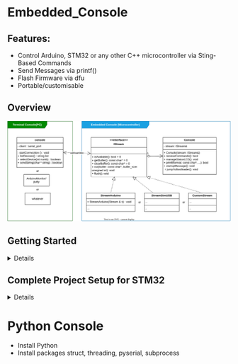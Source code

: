 # Embedded_Console
## Features:
- Control Arduino, STM32 or any other C++ microcontroller via Sting-Based Commands
- Send Messages via printf()
- Flash Firmware via dfu
- Portable/customisable

## Overview
![Diagram](./doc/pic/overview_uml.svg)

## Getting Started
<details>
	
### Adding Microcontroller Firmware
- Copy or include ./firmware-mcu/ in your project.
- Choose with what hardware y wanna acess the console. UART? USB? Serial?
- Choose an exisitng Stream object or create your own by inheriting from <<interface>> IStream.h. 
- create a console object with given stream.
```Cpp
#include "Console.h"
#include "StreamStmUSB.h"
StreamStmUSB streamUSB;
Console console(streamUSB);
```
- rework bool Console::recieveCommands() in /src/Console.cpp to fit your needs.
- call console.recieveCommands() periodicly in your code (as quick as feasable).
```Cpp
while(1){
console.recieveCommands();
HAL_delay(10):
}
```
### First bootup
- Flash the microcontroller with console (s. Setup)
- Connect microcontroller via USB Cable to Computer
- Run Console ./Python Console (PC)/console.py. Should autoconnect.
  If not: check errors. 
	  use /l for list of connected Devices, 
	  if y found yours, use /s number to connect
- use /t string to send strings to your microcontroller

</details>

## Complete Project Setup for STM32
<details>
	
### 1. CubeMX
- Enable USB
- Configure USB_DEVICE as VCP
- Compile as CMake Project

### 2. Change CMake projet form C to Cpp
- rename main.c to main.cpp,
- change the file name main.c to main.cpp in cmake\stm32cubemx\CMakeLists.txt,

### 3. CMakeList.txt
- add C++ as a language to CMakeLists.txt:
```CMake
enable_language(C CXX ASM)
```
- add libary: 

```CMake
add_subdirectory(./Embedded_Console/firmware-mcu/)
target_link_libraries(${CMAKE_PROJECT_NAME}
    embedded_console
)
```

- to enable floats in printf add:
```CMake
# Enable hardware floating-point support in the compiler (if applicable)
set(CMAKE_C_FLAGS "${CMAKE_C_FLAGS} -mfpu=fpv4-sp-d16 -mfloat-abi=hard")

# Add the linker flag to enable floating-point support in printf
set(CMAKE_EXE_LINKER_FLAGS "${CMAKE_EXE_LINKER_FLAGS} -u _printf_float -u _scanf_float")

# Link the math library to support floating-point operations
target_link_libraries(${PROJECT_NAME} m)

# Allow GCC extensions (binary literals, etc.)
set(CMAKE_C_FLAGS "${CMAKE_C_FLAGS} -std=gnu11")
```
- to export to .bin for dfu:
```CMake
# to export to .bin for dfu:
add_custom_command(TARGET ${CMAKE_PROJECT_NAME} POST_BUILD
    COMMAND ${CMAKE_OBJCOPY} -O binary $<TARGET_FILE:${CMAKE_PROJECT_NAME}> ${CMAKE_PROJECT_NAME}.bin
)
# post-build automatic upload
add_custom_command(TARGET ${CMAKE_PROJECT_NAME} POST_BUILD
    COMMAND ${CMAKE_COMMAND} -E echo "Flashing via DFU..."
    COMMAND ${CMAKE_CURRENT_SOURCE_DIR}/dfu-util-static.exe
            -a 0 -i 0 -s 0x08000000:leave
            -D ${CMAKE_CURRENT_BINARY_DIR}/${CMAKE_PROJECT_NAME}.bin
    COMMENT "Uploading firmware using dfu-util (live output)"
    VERBATIM
)
```

## 4. Device Firmware Update via dfu-util
- install/download dfu-util from https://dfu-util.sourceforge.net/
- Windows only: install required Driver (s. dfu-util website)
- flash with
```
.\dfu-util-static.exe -a 0 -i 0 -s 0x08000000:leave -D .\build\Debug\ProjekName.bin
```
- optional: change suffix(validate firmware)
```
.\dfu-suffix.exe -v 0x0483 -p 0xdf11 -d 0x2200 -a .\build\Debug\stm32f401ConsoleTest.bin 
```
</details>

# Python Console
- Install Python
- Install packages struct, threading, pyserial, subprocess

